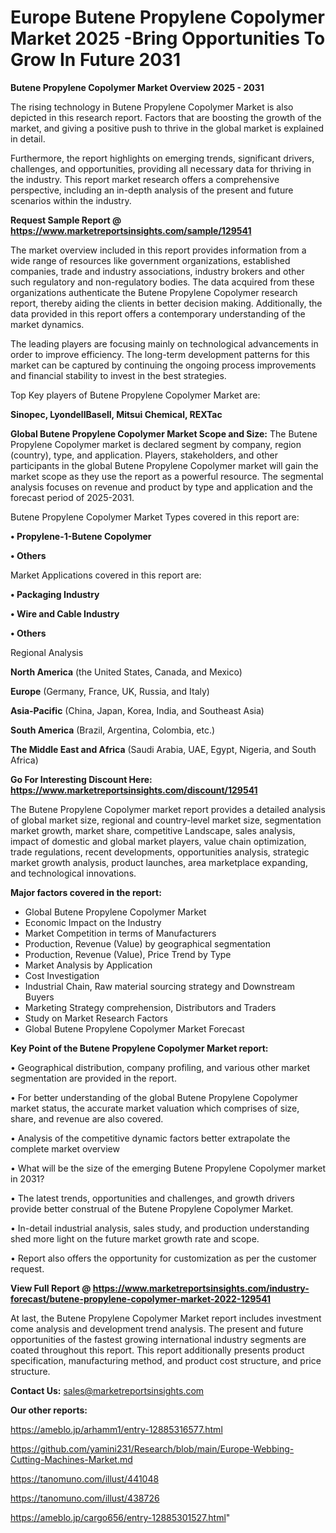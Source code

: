 # Europe Butene Propylene Copolymer Market 2025 -Bring Opportunities To Grow In Future 2031

<Strong> Butene Propylene Copolymer Market Overview 2025 - 2031</strong>

The rising technology in Butene Propylene Copolymer Market is also depicted in this research report. Factors that are boosting the growth of the market, and giving a positive push to thrive in the global market is explained in detail.

Furthermore, the report highlights on emerging trends, significant drivers, challenges, and opportunities, providing all necessary data for thriving in the industry. This report market research offers a comprehensive perspective, including an in-depth analysis of the present and future scenarios within the industry.

<strong>Request Sample Report @ <a href=https://www.marketreportsinsights.com/sample/129541>https://www.marketreportsinsights.com/sample/129541</a></strong>

The market overview included in this report provides information from a wide range of resources like government organizations, established companies, trade and industry associations, industry brokers and other such regulatory and non-regulatory bodies. The data acquired from these organizations authenticate the Butene Propylene Copolymer research report, thereby aiding the clients in better decision making. Additionally, the data provided in this report offers a contemporary understanding of the market dynamics.

The leading players are focusing mainly on technological advancements in order to improve efficiency. The long-term development patterns for this market can be captured by continuing the ongoing process improvements and financial stability to invest in the best strategies.

Top Key players of Butene Propylene Copolymer Market are:

<strong>Sinopec, LyondellBasell, Mitsui Chemical, REXTac</strong>

<strong><b>Global Butene Propylene Copolymer Market Scope and Size:</b></strong>
The Butene Propylene Copolymer market is declared segment by company, region (country), type, and application. Players, stakeholders, and other participants in the global Butene Propylene Copolymer market will gain the market scope as they use the report as a powerful resource. The segmental analysis focuses on revenue and product by type and application and the forecast period of 2025-2031.

Butene Propylene Copolymer Market Types covered in this report are:

<strong>• Propylene-1-Butene Copolymer

• Others</strong>

Market Applications covered in this report are:

<strong>• Packaging Industry

• Wire and Cable Industry

• Others</strong> 

Regional Analysis

<strong>North America</strong> (the United States, Canada, and Mexico)

<strong>Europe</strong> (Germany, France, UK, Russia, and Italy)

<strong>Asia-Pacific</strong> (China, Japan, Korea, India, and Southeast Asia)

<strong>South America</strong> (Brazil, Argentina, Colombia, etc.)

<strong>The Middle East and Africa</strong> (Saudi Arabia, UAE, Egypt, Nigeria, and South Africa)

<strong>Go For Interesting Discount Here: <a href=https://www.marketreportsinsights.com/discount/129541>https://www.marketreportsinsights.com/discount/129541</a></strong>

The Butene Propylene Copolymer market report provides a detailed analysis of global market size, regional and country-level market size, segmentation market growth, market share, competitive Landscape, sales analysis, impact of domestic and global market players, value chain optimization, trade regulations, recent developments, opportunities analysis, strategic market growth analysis, product launches, area marketplace expanding, and technological innovations.

<strong><b>Major factors covered in the report:</b></strong>
<ul>
  <li>Global Butene Propylene Copolymer Market </li>
  <li>Economic Impact on the Industry</li>
  <li>Market Competition in terms of Manufacturers</li>
  <li>Production, Revenue (Value) by geographical segmentation</li>
  <li>Production, Revenue (Value), Price Trend by Type</li>
  <li>Market Analysis by Application</li>
  <li>Cost Investigation</li>
  <li>Industrial Chain, Raw material sourcing strategy and Downstream Buyers</li>
  <li>Marketing Strategy comprehension, Distributors and Traders</li>
  <li>Study on Market Research Factors</li>
  <li>Global Butene Propylene Copolymer Market Forecast</li>
</ul>

<strong><b>Key Point of the Butene Propylene Copolymer Market report:</b></strong>

• Geographical distribution, company profiling, and various other market segmentation are provided in the report.

• For better understanding of the global Butene Propylene Copolymer market status, the accurate market valuation which comprises of size, share, and revenue are also covered.

• Analysis of the competitive dynamic factors better extrapolate the complete market overview

• What will be the size of the emerging Butene Propylene Copolymer market in 2031?

• The latest trends, opportunities and challenges, and growth drivers provide better construal of the Butene Propylene Copolymer Market.

• In-detail industrial analysis, sales study, and production understanding shed more light on the future market growth rate and scope.

• Report also offers the opportunity for customization as per the customer request.

<strong><b>View Full Report @ <a href=https://www.marketreportsinsights.com/industry-forecast/butene-propylene-copolymer-market-2022-129541>https://www.marketreportsinsights.com/industry-forecast/butene-propylene-copolymer-market-2022-129541</a></b></strong>


At last, the Butene Propylene Copolymer Market report includes investment come analysis and development trend analysis. The present and future opportunities of the fastest growing international industry segments are coated throughout this report. This report additionally presents product specification, manufacturing method, and product cost structure, and price structure.

<strong>Contact Us:</strong>
sales@marketreportsinsights.com

<strong>Our other reports:</strong>

<a href=https://ameblo.jp/arhamm1/entry-12885316577.html>https://ameblo.jp/arhamm1/entry-12885316577.html</a>

<a href=https://github.com/yamini231/Research/blob/main/Europe-Webbing-Cutting-Machines-Market.md>https://github.com/yamini231/Research/blob/main/Europe-Webbing-Cutting-Machines-Market.md</a>

<a href=https://tanomuno.com/illust/441048>https://tanomuno.com/illust/441048</a>

<a href=https://tanomuno.com/illust/438726>https://tanomuno.com/illust/438726</a>

<a href=https://ameblo.jp/cargo656/entry-12885301527.html>https://ameblo.jp/cargo656/entry-12885301527.html</a>"
